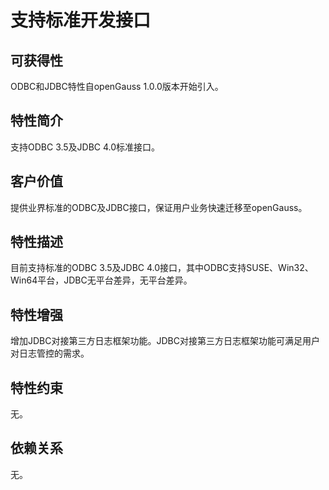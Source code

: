 # 支持标准开发接口<a name="ZH-CN_TOPIC_0000001088406674"></a>

## 可获得性<a name="section663215"></a>

ODBC和JDBC特性自openGauss 1.0.0版本开始引入。

## 特性简介<a name="section5968939"></a>

支持ODBC 3.5及JDBC 4.0标准接口。

## 客户价值<a name="section53720453"></a>

提供业界标准的ODBC及JDBC接口，保证用户业务快速迁移至openGauss。

## 特性描述<a name="section13722030"></a>

目前支持标准的ODBC 3.5及JDBC 4.0接口，其中ODBC支持SUSE、Win32、Win64平台，JDBC无平台差异，无平台差异。

## 特性增强<a name="section56389407"></a>

增加JDBC对接第三方日志框架功能。JDBC对接第三方日志框架功能可满足用户对日志管控的需求。

## 特性约束<a name="section06531946143616"></a>

无。

## 依赖关系<a name="section37742617"></a>

无。

